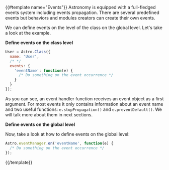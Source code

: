 {{#template name="Events"}}
Astronomy is equipped with a full-fledged events system including events propagation. There are several predefined events but behaviors and modules creators can create their own events.

We can define events on the level of the class on the global level. Let's take a look at the example.

**Define events on the class level**

```js
User = Astro.Class({
  name: 'User',
  /* */
  events: {
    'eventName': function(e) {
      /* Do something on the event occurrence */
    }
  }
});
```

As you can see, an event handler function receives an event object as a first argument. For most events it only contains information about an event name and two useful functions: `e.stopPropagation()` and `e.preventDefault()`. We will talk more about them in next sections.

**Define events on the global level**

Now, take a look at how to define events on the global level:

```js
Astro.eventManager.on('eventName', function(e) {
  /* Do something on the event occurrence */
});
```
{{/template}}
